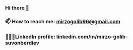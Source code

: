 ### Hi there 👋
### 📫 How to reach me: mirzogolib96@gmail.com
### 👨🏻‍💻LinkedIn profile: linkedin.com/in/mirzo-golib-suvonberdiev
<!-- [![Mitzogolib's github ranking](https://github-readme-ranking.vercel.app/api/rank?username=Mirzogolib&country_code=uzbekistan&show_private=true)](https://github.com/Muhammadsher/github-readme-ranking) -->
<!-- [![Top Langs](https://github-readme-stats.vercel.app/api/top-langs/?username=Mirzogolib&hide=java&layout=compact)](https://github.com/anuraghazra/github-readme-stats) -->


<!--
**Mirzogolib/Mirzogolib** is a ✨ _special_ ✨ repository because its `README.md` (this file) appears on your GitHub profile.

Here are some ideas to get you started:

- 🔭 I’m currently working on ...
- 🌱 I’m currently learning ...
- 👯 I’m looking to collaborate on ...
- 🤔 I’m looking for help with ...
- 💬 Ask me about ...
- 📫 How to reach me: ...
- 😄 Pronouns: ...
- ⚡ Fun fact: ...
-->
